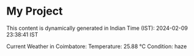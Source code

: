 # My Project

This content is dynamically generated in Indian Time (IST): 2024-02-09 23:38:41 IST


Current Weather in Coimbatore:
Temperature: 25.88 °C
Condition: haze
